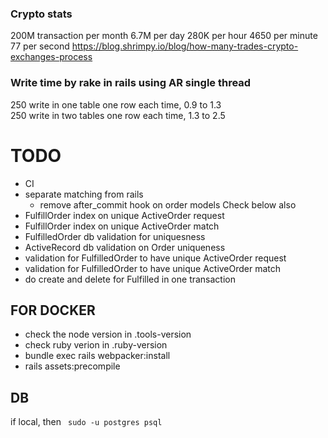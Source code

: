 ### Crypto stats
200M transaction per month
6.7M per day
280K per hour
4650 per minute
77 per second
https://blog.shrimpy.io/blog/how-many-trades-crypto-exchanges-process

### Write time by rake in rails using AR single thread
250 write in one table one row each time, 0.9 to 1.3  
250 write in two tables one row each time, 1.3 to 2.5  



# TODO
- CI
- separate matching from rails
   -  remove after_commit hook on order models
Check below also
- FulfillOrder index on unique ActiveOrder request
- FulfillOrder index on unique ActiveOrder match
- FulfilledOrder db validation for uniquesness
- ActiveRecord db validation on Order uniqueness
- validation for FulfilledOrder to have unique ActiveOrder request  
- validation for FulfilledOrder to have unique ActiveOrder match
- do create and delete for Fulfilled in one transaction

## FOR DOCKER
- check the node version in .tools-version
- check ruby verion in .ruby-version
- bundle exec rails webpacker:install
- rails assets:precompile

## DB
if local, then ` sudo -u postgres psql` 
